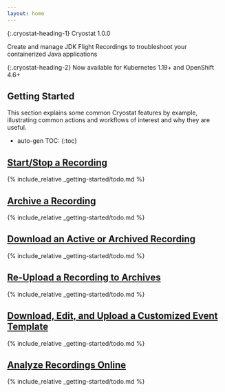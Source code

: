 ```yaml
---
layout: home
---
```


{:.cryostat-heading-1}
Cryostat 1.0.0

Create and manage JDK Flight Recordings to troubleshoot your containerized Java applications

{:.cryostat-heading-2}
Now available for Kubernetes 1.19+ and OpenShift 4.6+

## Getting Started
This section explains some common Cryostat features by example, illustrating
common actions and workflows of interest and why they are useful.

* auto-gen TOC:
{:toc}

## [Start/Stop a Recording](#startstop-a-recording)
{% include_relative _getting-started/todo.md %}

## [Archive a Recording](#archive-a-recording)
{% include_relative _getting-started/todo.md %}

## [Download an Active or Archived Recording](#download-an-active-or-archived-recording)
{% include_relative _getting-started/todo.md %}

## [Re-Upload a Recording to Archives](#re-upload-a-recording-to-archives)
{% include_relative _getting-started/todo.md %}

## [Download, Edit, and Upload a Customized Event Template](#download-edit-and-upload-a-customized-event-template)
{% include_relative _getting-started/todo.md %}

## [Analyze Recordings Online](#analyze-recordings-online)
{% include_relative _getting-started/todo.md %}

